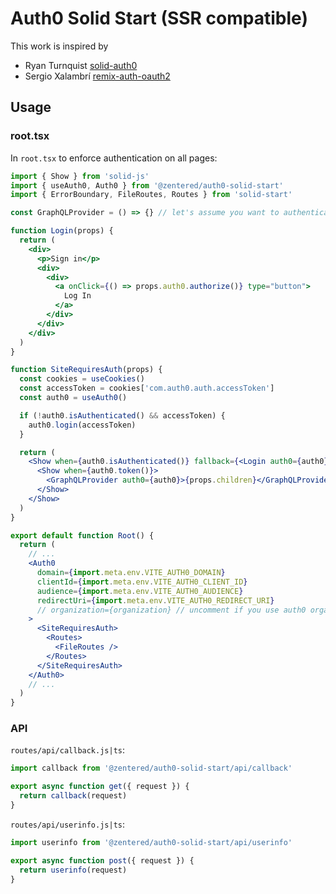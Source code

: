 # Auth0 Solid Start (SSR compatible)

This work is inspired by

- Ryan Turnquist [solid-auth0](https://github.com/rturnq/solid-auth0)
- Sergio Xalambrí
  [remix-auth-oauth2](https://github.com/sergiodxa/remix-auth-oauth2)

## Usage

### root.tsx

In `root.tsx` to enforce authentication on all pages:

```jsx
import { Show } from 'solid-js'
import { useAuth0, Auth0 } from '@zentered/auth0-solid-start'
import { ErrorBoundary, FileRoutes, Routes } from 'solid-start'

const GraphQLProvider = () => {} // let's assume you want to authenticate graphql requests

function Login(props) {
  return (
    <div>
      <p>Sign in</p>
      <div>
        <div>
          <a onClick={() => props.auth0.authorize()} type="button">
            Log In
          </a>
        </div>
      </div>
    </div>
  )
}

function SiteRequiresAuth(props) {
  const cookies = useCookies()
  const accessToken = cookies['com.auth0.auth.accessToken']
  const auth0 = useAuth0()

  if (!auth0.isAuthenticated() && accessToken) {
    auth0.login(accessToken)
  }

  return (
    <Show when={auth0.isAuthenticated()} fallback={<Login auth0={auth0} />}>
      <Show when={auth0.token()}>
        <GraphQLProvider auth0={auth0}>{props.children}</GraphQLProvider>
      </Show>
    </Show>
  )
}

export default function Root() {
  return (
    // ...
    <Auth0
      domain={import.meta.env.VITE_AUTH0_DOMAIN}
      clientId={import.meta.env.VITE_AUTH0_CLIENT_ID}
      audience={import.meta.env.VITE_AUTH0_AUDIENCE}
      redirectUri={import.meta.env.VITE_AUTH0_REDIRECT_URI}
      // organization={organization} // uncomment if you use auth0 organizations
    >
      <SiteRequiresAuth>
        <Routes>
          <FileRoutes />
        </Routes>
      </SiteRequiresAuth>
    </Auth0>
    // ...
  )
}
```

### API

`routes/api/callback.js|ts`:

```js
import callback from '@zentered/auth0-solid-start/api/callback'

export async function get({ request }) {
  return callback(request)
}
```

`routes/api/userinfo.js|ts`:

```js
import userinfo from '@zentered/auth0-solid-start/api/userinfo'

export async function post({ request }) {
  return userinfo(request)
}
```
